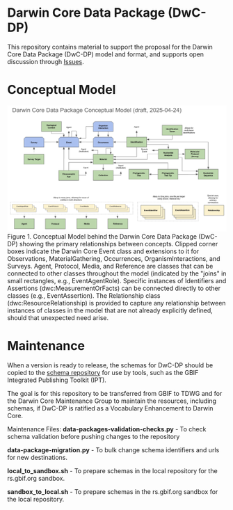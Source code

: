 # Darwin Core Data Package (DwC-DP)

This repository contains material to support the proposal for the Darwin Core Data Package (DwC-DP) model and format, and supports open discussion through [Issues](https://github.com/gbif/dwc-dp/issues).

# Conceptual Model
![Here should be the image of latest Darwin Core Data Package (DwC-DP) Conceptual Model](images/conceptual_model_2025-04-24.jpg "Darwin Core Data Package (DwC-DP) Conceptual Model")
Figure 1. Conceptual Model behind the Darwin Core Data Package (DwC-DP) showing the primary relationships between concepts. Clipped corner boxes indicate the Darwin Core Event class and extensions to it for Observations, MaterialGathering, Occurrences, OrganismInteractions, and Surveys. Agent, Protocol, Media, and Reference are classes that can be connected to other classes throughout the model (indicated by the "joins" in small rectangles, e.g., EventAgentRole). Specific instances of Identifiers and Assertions (dwc:MeasurementOrFacts) can be connected directly to other classes (e.g., EventAssertion). The Relationship class (dwc:ResourceRelationship) is provided to capture any relationship between instances of classes in the model that are not already explicitly defined, should that unexpected need arise.

# Maintenance
When a version is ready to release, the schemas for DwC-DP should be copied to the [schema repository](https://rs.gbif.org/sandbox/experimental/data-packages/) for use by tools, such as the GBIF Integrated Publishing Toolkit (IPT).

The goal is for this repository to be transferred from GBIF to TDWG and for the Darwin Core Maintenance Group to maintain the resources, including schemas, if DwC-DP is ratified as a Vocabulary Enhancement to Darwin Core.

Maintenance Files:
**data-packages-validation-checks.py** - To check schema validation before pushing changes to the repository

**data-package-migration.py** - To bulk change schema identifiers and urls for new destinations.

**local_to_sandbox.sh** - To prepare schemas in the local repository for the rs.gbif.org sandbox.

**sandbox_to_local.sh** - To prepare schemas in the rs.gbif.org sandbox for the local repository.
